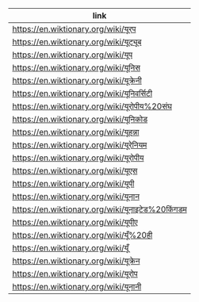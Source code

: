 |link|
|----|
|https://en.wiktionary.org/wiki/यूरप|
|https://en.wiktionary.org/wiki/यूट्यूब|
|https://en.wiktionary.org/wiki/यूप|
|https://en.wiktionary.org/wiki/यूनिस|
|https://en.wiktionary.org/wiki/यूक्रेनी|
|https://en.wiktionary.org/wiki/यूनिवर्सिटी|
|https://en.wiktionary.org/wiki/यूरोपीय%20संघ|
|https://en.wiktionary.org/wiki/यूनिकोड|
|https://en.wiktionary.org/wiki/यूहन्ना|
|https://en.wiktionary.org/wiki/यूरेनियम|
|https://en.wiktionary.org/wiki/यूरोपीय|
|https://en.wiktionary.org/wiki/यूएस|
|https://en.wiktionary.org/wiki/यूपी|
|https://en.wiktionary.org/wiki/यूनान|
|https://en.wiktionary.org/wiki/यूनाइटेड%20किंगडम|
|https://en.wiktionary.org/wiki/यूपीए|
|https://en.wiktionary.org/wiki/यूँ%20ही|
|https://en.wiktionary.org/wiki/यूँ|
|https://en.wiktionary.org/wiki/यूक्रेन|
|https://en.wiktionary.org/wiki/यूरोप|
|https://en.wiktionary.org/wiki/यूनानी|
